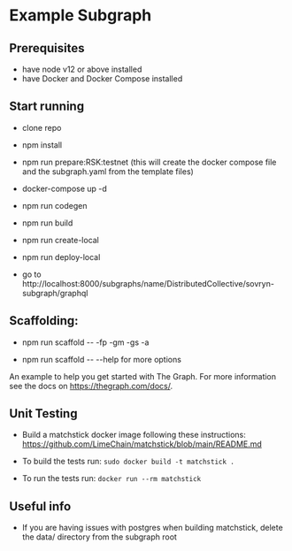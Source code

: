 # Example Subgraph

## Prerequisites

* have node v12 or above installed
* have Docker and Docker Compose installed

## Start running

* clone repo
  
* npm install

* npm run prepare:RSK:testnet (this will create the docker compose file and the subgraph.yaml from the template files)
  
* docker-compose up -d
  
* npm run codegen
  
* npm run build
  
* npm run create-local
  
* npm run deploy-local
  
* go to http://localhost:8000/subgraphs/name/DistributedCollective/sovryn-subgraph/graphql


## Scaffolding:

* npm run scaffold -- -fp <abi file path> -gm -gs -a <contract address>

* npm run scaffold -- --help for more options


An example to help you get started with The Graph. For more information see the docs on https://thegraph.com/docs/.

## Unit Testing

* Build a matchstick docker image following these instructions: https://github.com/LimeChain/matchstick/blob/main/README.md

* To build the tests run: ``sudo docker build -t matchstick .``

* To run the tests run: ``docker run --rm matchstick``

## Useful info

* If you are having issues with postgres when building matchstick, delete the data/ directory from the subgraph root